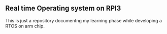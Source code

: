 ## Real time Operating system on RPI3

This is just a repository documentng my learning phase while developing a RTOS on arm chip.